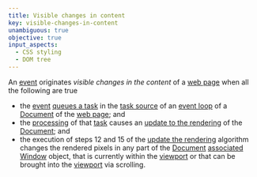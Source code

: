 ```yaml
---
title: Visible changes in content
key: visible-changes-in-content
unambiguous: true
objective: true
input_aspects:
  - CSS styling
  - DOM tree
---
```


An [event][] originates _visible changes in the content_ of a [web page][] when all the following are true

- the [event][] [queues a task][queuing] in the [task source][] of an [event loop][] of a [Document][] of the [web page][]; and
- the [processing][] of that [task][] causes an [update to the rendering][update the rendering] of the [Document][]; and
- the execution of steps 12 and 15 of the [update the rendering][] algorithm changes the rendered pixels in any part of the [Document][] [associated Window][] object, that is currently within the [viewport][] or that can be brought into the [viewport][] via scrolling.

[associated Window]: https://html.spec.whatwg.org/multipage/window-object.html#concept-document-window 'Definition of Window associated to a Document'
[Document]: https://html.spec.whatwg.org/multipage/window-object.html#concept-document-window 'Definition of Document'
[event]: https://dom.spec.whatwg.org/#concept-event 'Definition of event'
[event loop]: https://html.spec.whatwg.org/multipage/webappapis.html#event-loop 'Definition of event loop'
[processing]: https://html.spec.whatwg.org/multipage/webappapis.html#event-loop-processing-model 'Definition of the event loops processing model'
[queuing]: https://html.spec.whatwg.org/multipage/webappapis.html#queuing-tasks 'Definition of queuing tasks'
[task]: https://html.spec.whatwg.org/multipage/webappapis.html#concept-task 'Definition of event loop task'
[task source]: https://html.spec.whatwg.org/multipage/webappapis.html#task-source 'Definition of task source'
[update the rendering]: https://html.spec.whatwg.org/multipage/webappapis.html#update-the-rendering 'Definition of the update the rendering algorithm in the event loop processing model'
[viewport]: https://drafts.csswg.org/css2/visuren.html#viewport 'Definition of viewport'
[web page]: #web-page-html 'Definition of web page'
[Window]: https://html.spec.whatwg.org/multipage/window-object.html#window 'Definition of Window'
